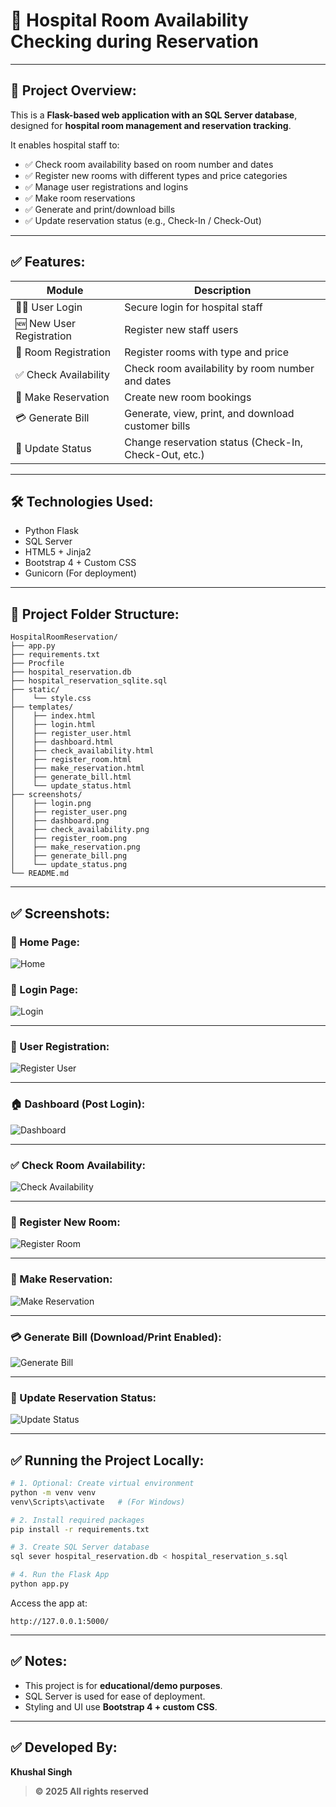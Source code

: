 # 🏥 Hospital Room Availability Checking during Reservation


---

## 📌 Project Overview:

This is a **Flask-based web application with an SQL Server database**, designed for **hospital room management and reservation tracking**.

It enables hospital staff to:

- ✅ Check room availability based on room number and dates  
- ✅ Register new rooms with different types and price categories  
- ✅ Manage user registrations and logins  
- ✅ Make room reservations  
- ✅ Generate and print/download bills  
- ✅ Update reservation status (e.g., Check-In / Check-Out)  

---

## ✅ Features:

| Module | Description |
|---|---|
| 🧑‍💻 User Login | Secure login for hospital staff |
| 🆕 New User Registration | Register new staff users |
| 🏨 Room Registration | Register rooms with type and price |
| ✅ Check Availability | Check room availability by room number and dates |
| 📅 Make Reservation | Create new room bookings |
| 💳 Generate Bill | Generate, view, print, and download customer bills |
| 🔄 Update Status | Change reservation status (Check-In, Check-Out, etc.) |

---

## 🛠️ Technologies Used:

- Python Flask
- SQL Server
- HTML5 + Jinja2
- Bootstrap 4 + Custom CSS
- Gunicorn (For deployment)

---

## 📂 Project Folder Structure:

```
HospitalRoomReservation/
├── app.py
├── requirements.txt
├── Procfile
├── hospital_reservation.db
├── hospital_reservation_sqlite.sql
├── static/
│    └── style.css
├── templates/
│    ├── index.html
│    ├── login.html
│    ├── register_user.html
│    ├── dashboard.html
│    ├── check_availability.html
│    ├── register_room.html
│    ├── make_reservation.html
│    ├── generate_bill.html
│    └── update_status.html
├── screenshots/
│    ├── login.png
│    ├── register_user.png
│    ├── dashboard.png
│    ├── check_availability.png
│    ├── register_room.png
│    ├── make_reservation.png
│    ├── generate_bill.png
│    └── update_status.png
└── README.md
```

---

## ✅ Screenshots:
### 🔐 Home Page:

![Home](screenshots/home.png)

### 🔐 Login Page:

![Login](screenshots/login.png)

---

### 👤 User Registration:

![Register User](screenshots/register_user.png)

---

### 🏠 Dashboard (Post Login):

![Dashboard](screenshots/dashboard.png)

---

### ✅ Check Room Availability:

![Check Availability](screenshots/check_availability.png)

---

### 🏨 Register New Room:

![Register Room](screenshots/register_room.png)

---

### 📅 Make Reservation:

![Make Reservation](screenshots/make_reservation.png)

---

### 💳 Generate Bill (Download/Print Enabled):

![Generate Bill](screenshots/generate_bill.png)

---

### 🔄 Update Reservation Status:

![Update Status](screenshots/update_status.png)

---

## ✅ Running the Project Locally:

```bash
# 1. Optional: Create virtual environment
python -m venv venv
venv\Scripts\activate   # (For Windows)

# 2. Install required packages
pip install -r requirements.txt

# 3. Create SQL Server database
sql sever hospital_reservation.db < hospital_reservation_s.sql

# 4. Run the Flask App
python app.py
```

Access the app at:

```
http://127.0.0.1:5000/
```


---

## ✅ Notes:

- This project is for **educational/demo purposes**.
- SQL Server is used for ease of deployment.
- Styling and UI use **Bootstrap 4 + custom CSS**.


---

## ✅ Developed By:

**Khushal Singh**  
> **© 2025 All rights reserved**
